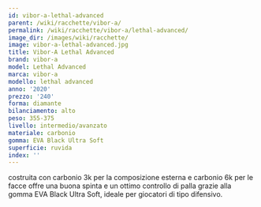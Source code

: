 ```yaml
---
id: vibor-a-lethal-advanced
parent: /wiki/racchette/vibor-a/
permalink: /wiki/racchette/vibor-a/lethal-advanced/
image_dir: /images/wiki/racchette/
image: vibor-a-lethal-advanced.jpg
title: Vibor-A Lethal Advanced
brand: vibor-a
model: Lethal Advanced
marca: vibor-a
modello: lethal advanced
anno: '2020'
prezzo: '240'
forma: diamante
bilanciamento: alto
peso: 355-375
livello: intermedio/avanzato
materiale: carbonio
gomma: EVA Black Ultra Soft
superficie: ruvida
index: ''
---
```

costruita con carbonio 3k per la composizione esterna e carbonio 6k per le facce offre una buona spinta e un ottimo controllo di palla grazie alla gomma EVA Black Ultra Soft, ideale per giocatori di tipo difensivo.